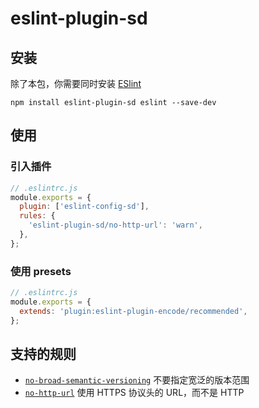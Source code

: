 # eslint-plugin-sd

## 安装

除了本包，你需要同时安装 [ESlint](https://eslint.org/)

```shell
npm install eslint-plugin-sd eslint --save-dev
```

## 使用

### 引入插件

```js
// .eslintrc.js
module.exports = {
  plugin: ['eslint-config-sd'],
  rules: {
    'eslint-plugin-sd/no-http-url': 'warn',
  },
};
```

### 使用 presets

```js
// .eslintrc.js
module.exports = {
  extends: 'plugin:eslint-plugin-encode/recommended',
};
```

## 支持的规则

- [`no-broad-semantic-versioning`](https://encode-studio-fe.github.io/fe-spec/plugin/no-broad-semantic-versioning.html) 不要指定宽泛的版本范围
- [`no-http-url`](https://encode-studio-fe.github.io/fe-spec/plugin/no-http-url.html) 使用 HTTPS 协议头的 URL，而不是 HTTP
